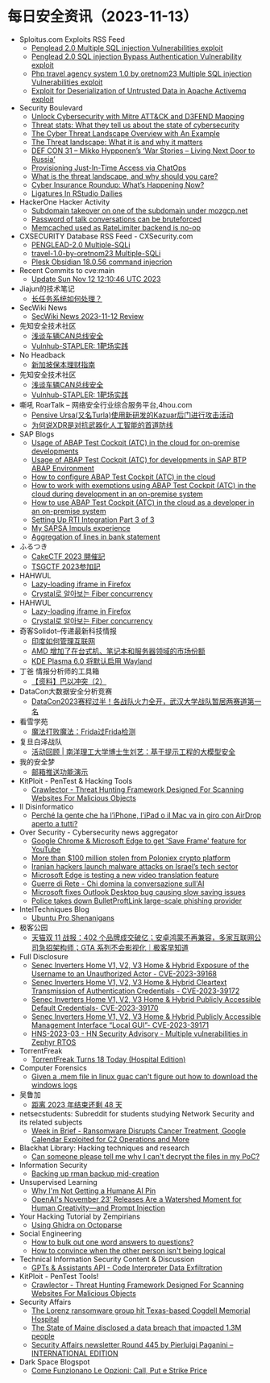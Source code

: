 # 每日安全资讯（2023-11-13）

- Sploitus.com Exploits RSS Feed
  - [Penglead  2.0 Multiple SQL injection Vulnerabilities exploit](https://sploitus.com/exploit?id=1337DAY-ID-39141&utm_source=rss&utm_medium=rss)
  - [Penglead 2.0 SQL injection Bypass Authentication Vulnerability exploit](https://sploitus.com/exploit?id=1337DAY-ID-39140&utm_source=rss&utm_medium=rss)
  - [Php travel agency system 1.0 by oretnom23 Multiple SQL injection Vulnerabilities exploit](https://sploitus.com/exploit?id=1337DAY-ID-39142&utm_source=rss&utm_medium=rss)
  - [Exploit for Deserialization of Untrusted Data in Apache Activemq exploit](https://sploitus.com/exploit?id=262C6173-6C7E-593E-A599-8E2415B89755&utm_source=rss&utm_medium=rss)
- Security Boulevard
  - [Unlock Cybersecurity with Mitre ATT&CK and D3FEND Mapping](https://securityboulevard.com/2023/11/unlock-cybersecurity-with-mitre-attck-and-d3fend-mapping/)
  - [Threat stats: What they tell us about the state of cybersecurity](https://securityboulevard.com/2023/11/threat-stats-what-they-tell-us-about-the-state-of-cybersecurity/)
  - [The Cyber Threat Landscape Overview with An Example](https://securityboulevard.com/2023/11/the-cyber-threat-landscape-overview-with-an-example/)
  - [The Threat landscape: What it is and why it matters](https://securityboulevard.com/2023/11/the-threat-landscape-what-it-is-and-why-it-matters/)
  - [DEF CON 31 – Mikko Hypponen’s ‘War Stories – Living Next Door to Russia’](https://securityboulevard.com/2023/11/def-con-31-mikko-hypponens-war-stories-living-next-door-to-russia/)
  - [Provisioning Just-In-Time Access via ChatOps](https://securityboulevard.com/2023/11/provisioning-just-in-time-access-via-chatops/)
  - [What is the threat landscape, and why should you care?](https://securityboulevard.com/2023/11/what-is-the-threat-landscape-and-why-should-you-care/)
  - [Cyber Insurance Roundup: What’s Happening Now?](https://securityboulevard.com/2023/11/cyber-insurance-roundup-whats-happening-now/)
  - [Ligatures In RStudio Dailies](https://securityboulevard.com/2023/11/ligatures-in-rstudio-dailies/)
- HackerOne Hacker Activity
  - [Subdomain takeover on one of the subdomain under mozgcp.net](https://hackerone.com/reports/2190380)
  - [Password of talk conversations can be bruteforced](https://hackerone.com/reports/2094473)
  - [Memcached used as RateLimiter backend is no-op](https://hackerone.com/reports/2110945)
- CXSECURITY Database RSS Feed - CXSecurity.com
  - [PENGLEAD-2.0 Multiple-SQLi](https://cxsecurity.com/issue/WLB-2023110012)
  - [travel-1.0-by-oretnom23 Multiple-SQLi](https://cxsecurity.com/issue/WLB-2023110011)
  - [Plesk Obsidian 18.0.56 command injecrion](https://cxsecurity.com/issue/WLB-2023110010)
- Recent Commits to cve:main
  - [Update Sun Nov 12 12:10:46 UTC 2023](https://github.com/trickest/cve/commit/88df88cb2d31c79dc53c8c24c829f292df27f139)
- Jiajun的技术笔记
  - [长任务系统如何处理？](https://jiajunhuang.com/articles/2023_11_12-long_running_task.md.html)
- SecWiki News
  - [SecWiki News 2023-11-12 Review](http://www.sec-wiki.com/?2023-11-12)
- 先知安全技术社区
  - [浅谈车辆CAN总线安全](https://xz.aliyun.com/t/13028)
  - [Vulnhub-STAPLER: 1靶场实践](https://xz.aliyun.com/t/13027)
- No Headback
  - [新加坡保本理财指南](http://xargin.com/invest-in-cash-fund/)
- 先知安全技术社区
  - [浅谈车辆CAN总线安全](https://xz.aliyun.com/t/13028)
  - [Vulnhub-STAPLER: 1靶场实践](https://xz.aliyun.com/t/13027)
- 嘶吼 RoarTalk – 网络安全行业综合服务平台,4hou.com
  - [Pensive Ursa(又名Turla)使用新研发的Kazuar后门进行攻击活动](https://www.4hou.com/posts/5wvx)
  - [为何说XDR是对抗武器化人工智能的首道防线](https://www.4hou.com/posts/8zyl)
- SAP Blogs
  - [Usage of ABAP Test Cockpit (ATC) in the cloud for on-premise developments](https://blogs.sap.com/2023/11/12/usage-of-abap-test-cockpit-atc-in-the-cloud-for-on-premise-developments/)
  - [Usage of ABAP Test Cockpit (ATC) for developments in SAP BTP ABAP Environment](https://blogs.sap.com/2023/11/12/usage-of-abap-test-cockpit-atc-for-developments-in-sap-btp-abap-environment/)
  - [How to configure ABAP Test Cockpit (ATC) in the cloud](https://blogs.sap.com/2023/11/12/how-to-configure-abap-test-cockpit-atc-in-the-cloud/)
  - [How to work with exemptions using ABAP Test Cockpit (ATC) in the cloud during development in an on-premise system](https://blogs.sap.com/2023/11/12/how-to-work-with-exemptions-using-abap-test-cockpit-atc-in-the-cloud-during-development-in-an-on-premise-system/)
  - [How to use ABAP Test Cockpit (ATC) in the cloud as a developer in an on-premise system](https://blogs.sap.com/2023/11/12/how-to-use-abap-test-cockpit-atc-in-the-cloud-as-a-developer-in-an-on-premise-system/)
  - [Setting Up RTI Integration Part 3 of 3](https://blogs.sap.com/2023/11/12/setting-up-rti-integration-part-3-of-3/)
  - [My SAPSA Impuls experience](https://blogs.sap.com/2023/11/12/my-sapsa-impuls-experience/)
  - [Aggregation of lines in bank statement](https://blogs.sap.com/2023/11/12/aggregation-of-lines-in-bank-statement/)
- ふるつき
  - [CakeCTF 2023 開催記](https://furutsuki.hatenablog.com/entry/2023/11/12/200529)
  - [TSGCTF 2023参加記](https://furutsuki.hatenablog.com/entry/2023/11/12/121722)
- HAHWUL
  - [Lazy-loading iframe in Firefox](https://www.hahwul.com/2023/11/12/iframe-lazyloading-in-firefox/)
  - [Crystal로 알아보는 Fiber concurrency](https://www.hahwul.com/2023/11/12/fiber-concurrency/)
- HAHWUL
  - [Lazy-loading iframe in Firefox](https://www.hahwul.com/2023/11/12/iframe-lazyloading-in-firefox/)
  - [Crystal로 알아보는 Fiber concurrency](https://www.hahwul.com/2023/11/12/fiber-concurrency/)
- 奇客Solidot–传递最新科技情报
  - [印度如何管理互联网](https://www.solidot.org/story?sid=76601)
  - [AMD 增加了在台式机、笔记本和服务器领域的市场份额](https://www.solidot.org/story?sid=76600)
  - [KDE Plasma 6.0 将默认启用 Wayland](https://www.solidot.org/story?sid=76599)
- 丁爸 情报分析师的工具箱
  - [【资料】巴以冲突（2）](https://mp.weixin.qq.com/s?__biz=MzI2MTE0NTE3Mw==&mid=2651140546&idx=1&sn=b4d55105a75f0a819e529003e4363cd2&chksm=f1af46f8c6d8cfee4b857059df0ff64e40df590d2f3e19fc1d60f736740197f1981b8a004f15&scene=58&subscene=0#rd)
- DataCon大数据安全分析竞赛
  - [DataCon2023赛程过半！各战队火力全开，武汉大学战队暂居两赛道第一名](https://mp.weixin.qq.com/s?__biz=MzU5Njg1NzMyNw==&mid=2247487556&idx=1&sn=3242dec73aed81532a78812bc9d0fa78&chksm=fe5d08c4c92a81d2bdbd194d77641f56f9e85519a2f0fc1344d6fbaf60d49c8bcc82acff1193&scene=58&subscene=0#rd)
- 看雪学苑
  - [魔法打败魔法：Frida过Frida检测](https://mp.weixin.qq.com/s?__biz=MjM5NTc2MDYxMw==&mid=2458528184&idx=1&sn=5401d91e3db4b11b8b81ee7ef1a5820d&chksm=b18d193286fa9024c1003fca249697910ff26af68241252b7e8b0afa120cc14cfbe2c9e3b04c&scene=58&subscene=0#rd)
- 复旦白泽战队
  - [活动回顾 | 南洋理工大学博士生刘艺：基于提示工程的大模型安全](https://mp.weixin.qq.com/s?__biz=MzU4NzUxOTI0OQ==&mid=2247487886&idx=1&sn=72ce9d0b2d5151f0b025aa11a1c8c8e5&chksm=fdeb95f0ca9c1ce6780edd107c19a7607e34abebd83db35a300d2b87312c40e8bbd7881f284e&scene=58&subscene=0#rd)
- 我的安全梦
  - [邮箱推送功能演示](https://mp.weixin.qq.com/s?__biz=MzU3NDY1NTYyOQ==&mid=2247485797&idx=1&sn=e35fc1652b3eb4537c5c9c04a40b231a&chksm=fd2e5487ca59dd910c8161d7c0d6843213a37c04de8eeff895059c53d1eba6c3e03b56449497&scene=58&subscene=0#rd)
- KitPloit - PenTest & Hacking Tools
  - [Crawlector - Threat Hunting Framework Designed For Scanning Websites For Malicious Objects](http://www.kitploit.com/2023/11/crawlector-threat-hunting-framework.html)
- Il Disinformatico
  - [Perché la gente che ha l’iPhone, l'iPad o il Mac va in giro con AirDrop aperto a tutti?](http://attivissimo.blogspot.com/2023/11/perche-la-gente-che-ha-liphone-lipad-o.html)
- Over Security - Cybersecurity news aggregator
  - [Google Chrome & Microsoft Edge to get 'Save Frame' feature for YouTube](https://www.bleepingcomputer.com/news/google/google-chrome-and-microsoft-edge-to-get-save-frame-feature-for-youtube/)
  - [More than $100 million stolen from Poloniex crypto platform](https://therecord.media/poloniex-cryptocurrency-platform-millions-stolen)
  - [Iranian hackers launch malware attacks on Israel’s tech sector](https://www.bleepingcomputer.com/news/security/iranian-hackers-launch-malware-attacks-on-israels-tech-sector/)
  - [Microsoft Edge is testing a new video translation feature](https://www.bleepingcomputer.com/news/microsoft/microsoft-edge-is-testing-a-new-video-translation-feature/)
  - [Guerre di Rete - Chi domina la conversazione sull'AI](https://guerredirete.substack.com/p/guerre-di-rete-chi-domina-la-conversazione)
  - [Microsoft fixes Outlook Desktop bug causing slow saving issues](https://www.bleepingcomputer.com/news/microsoft/microsoft-fixes-outlook-desktop-bug-causing-slow-saving-issues/)
  - [Police takes down BulletProftLink large-scale phishing provider](https://www.bleepingcomputer.com/news/security/police-takes-down-bulletproftlink-large-scale-phishing-provider/)
- IntelTechniques Blog
  - [Ubuntu Pro Shenanigans](https://inteltechniques.com/blog/2023/11/12/ubuntu-pro-shenanigans/)
- 极客公园
  - [天猫双 11 战报：402 个品牌成交破亿；安卓鸿蒙不再兼容，多家互联网公司急招架构师；GTA 系列不会影视化｜极客早知道](https://mp.weixin.qq.com/s?__biz=MTMwNDMwODQ0MQ==&mid=2653021190&idx=1&sn=672dbb6a173a4841616eb636ba461fab&chksm=7e5499b0492310a6ff18478a8c7497f193f3f5eeb94a720de010ee97bc971c55c3870e7a6bba&scene=58&subscene=0#rd)
- Full Disclosure
  - [Senec Inverters Home V1, V2,	V3 Home & Hybrid Exposure of the Username to an Unauthorized Actor	- CVE-2023-39168](https://seclists.org/fulldisclosure/2023/Nov/5)
  - [Senec Inverters Home V1, V2,	V3 Home & Hybrid Cleartext Transmission of Authentication	Credentials - CVE-2023-39172](https://seclists.org/fulldisclosure/2023/Nov/4)
  - [Senec Inverters Home V1, V2,	V3 Home & Hybrid Publicly Accessible Default Credentials-	CVE-2023-39170](https://seclists.org/fulldisclosure/2023/Nov/3)
  - [Senec Inverters Home V1, V2, V3 Home & Hybrid Publicly Accessible Management Interface “Local GUI”- CVE-2023-39171](https://seclists.org/fulldisclosure/2023/Nov/2)
  - [HNS-2023-03 - HN Security Advisory - Multiple vulnerabilities in Zephyr RTOS](https://seclists.org/fulldisclosure/2023/Nov/1)
- TorrentFreak
  - [TorrentFreak Turns 18 Today (Hospital Edition)](https://torrentfreak.com/torrentfreak-turns-18-today-hospital-edition-231112/)
- Computer Forensics
  - [Given a .mem file in linux guac can't figure out how to download the windows logs](https://www.reddit.com/r/computerforensics/comments/17tcnaj/given_a_mem_file_in_linux_guac_cant_figure_out/)
- 吴鲁加
  - [距离 2023 年结束还剩 48 天](https://mp.weixin.qq.com/s?__biz=Mzg5NDY4ODM1MA==&mid=2247484543&idx=1&sn=358fa2fa6a76023845755c668ab2572b&chksm=c01a894ef76d0058fef31e8757b43c86fddb480cca0d5e2167cae13f7a5a63db72b3623555a6&scene=58&subscene=0#rd)
- netsecstudents: Subreddit for students studying Network Security and its related subjects
  - [Week in Brief - Ransomware Disrupts Cancer Treatment, Google Calendar Exploited for C2 Operations and More](https://www.reddit.com/r/netsecstudents/comments/17tsy8x/week_in_brief_ransomware_disrupts_cancer/)
- Blackhat Library: Hacking techniques and research
  - [Can someone please tell me why I can't decrypt the files in my PoC?](https://www.reddit.com/r/blackhat/comments/17tu5a7/can_someone_please_tell_me_why_i_cant_decrypt_the/)
- Information Security
  - [Backing up rman backup mid-creation](https://www.reddit.com/r/Information_Security/comments/17t8kos/backing_up_rman_backup_midcreation/)
- Unsupervised Learning
  - [Why I'm Not Getting a Humane AI Pin](https://danielmiessler.com/p/im-not-getting-humane-ai-pin)
  - [OpenAI's November 23' Releases Are a Watershed Moment for Human Creativity—and Prompt Injection](https://danielmiessler.com/p/ai-agents-api-calling-prompt-injection)
- Your Hacking Tutorial by Zempirians
  - [Using Ghidra on Octoparse](https://www.reddit.com/r/HowToHack/comments/17tfzj9/using_ghidra_on_octoparse/)
- Social Engineering
  - [How to bulk out one word answers to questions?](https://www.reddit.com/r/SocialEngineering/comments/17txhih/how_to_bulk_out_one_word_answers_to_questions/)
  - [How to convince when the other person isn't being logical](https://www.reddit.com/r/SocialEngineering/comments/17tg3xx/how_to_convince_when_the_other_person_isnt_being/)
- Technical Information Security Content & Discussion
  - [GPTs & Assistants API - Code Interpreter Data Exfiltration](https://www.reddit.com/r/netsec/comments/17they7/gpts_assistants_api_code_interpreter_data/)
- KitPloit - PenTest Tools!
  - [Crawlector - Threat Hunting Framework Designed For Scanning Websites For Malicious Objects](http://www.kitploit.com/2023/11/crawlector-threat-hunting-framework.html)
- Security Affairs
  - [The Lorenz ransomware group hit Texas-based Cogdell Memorial Hospital](https://securityaffairs.com/154101/data-breach/the-lorenz-ransomware-group-hit-texas-based-cogdell-memorial-hospital.html)
  - [The State of Maine disclosed a data breach that impacted 1.3M people](https://securityaffairs.com/154066/data-breach/state-of-maine-data-breach.html)
  - [Security Affairs newsletter Round 445 by Pierluigi Paganini – INTERNATIONAL EDITION](https://securityaffairs.com/154056/breaking-news/security-affairs-newsletter-round-445-by-pierluigi-paganini-international-edition.html)
- Dark Space Blogspot
  - [Come Funzionano Le Opzioni: Call, Put e Strike Price](http://darkwhite666.blogspot.com/2023/11/come-funzionano-le-opzioni-call-put-e.html)

